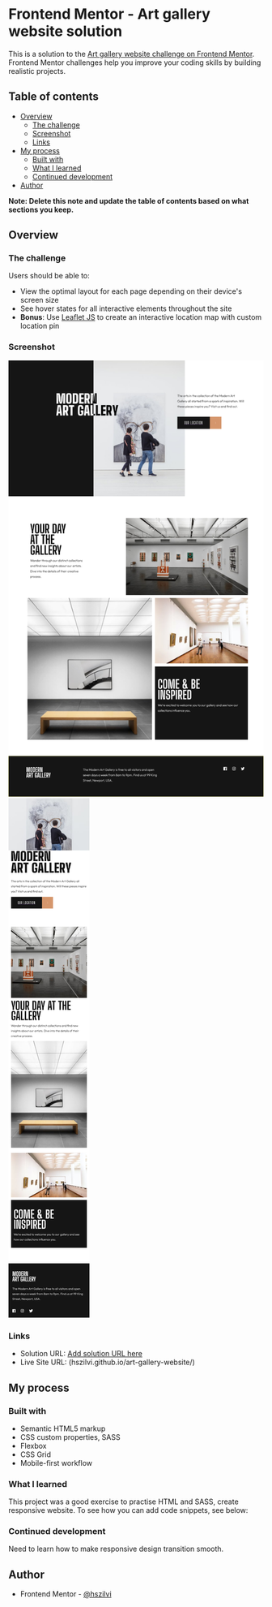 # Frontend Mentor - Art gallery website solution

This is a solution to the [Art gallery website challenge on Frontend Mentor](https://www.frontendmentor.io/challenges/art-gallery-website-yVdrZlxyA). Frontend Mentor challenges help you improve your coding skills by building realistic projects. 

## Table of contents

- [Overview](#overview)
  - [The challenge](#the-challenge)
  - [Screenshot](#screenshot)
  - [Links](#links)
- [My process](#my-process)
  - [Built with](#built-with)
  - [What I learned](#what-i-learned)
  - [Continued development](#continued-development)
- [Author](#author)


**Note: Delete this note and update the table of contents based on what sections you keep.**

## Overview

### The challenge

Users should be able to:

- View the optimal layout for each page depending on their device's screen size
- See hover states for all interactive elements throughout the site
- **Bonus**: Use [Leaflet JS](https://leafletjs.com/) to create an interactive location map with custom location pin

### Screenshot

![desktop view](./assets/screenshots/desktop_view.png)
![mobile view](./assets/screenshots/mobile_view.png)


### Links

- Solution URL: [Add solution URL here](https://your-solution-url.com)
- Live Site URL: (hszilvi.github.io/art-gallery-website/)

## My process

### Built with

- Semantic HTML5 markup
- CSS custom properties, SASS
- Flexbox
- CSS Grid
- Mobile-first workflow

### What I learned

This project was a good exercise to practise HTML and SASS, create responsive website. 
To see how you can add code snippets, see below:

### Continued development

Need to learn how to make responsive design transition smooth. 


## Author

- Frontend Mentor - [@hszilvi](https://www.frontendmentor.io/profile/hszilvi)


